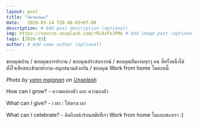 ```yaml
---
layout: post
title: "เช้าวันถัดมา"
date:   2020-03-24 T20:48:02+07:00
description: # Add post description (optional)
img: https://source.unsplash.com/rRiAzFkJPMo # Add image post (optional)
tags: [2020-03]
author: # Add name author (optional)
---
```

ขอบคุณบ้าน / ขอบคุณการทำงาน / ขอบคุณประสบการณ์ / ขอบคุณทีมงานทุกๆ คน ที่ครั้งหนึ่งได้ตั้งใจเสียสละเข้ามาทำงาน-สนุกสนานด้วยกัน / ขอบคุณ Work from home ในตอนนี้

*Photo by [yann maignan](https://unsplash.com/@paris_interieurs) on [Unsplash](https://unsplash.com)*

<i class="fa fa-child" style="color:plum"></i>

How can I grow? - ความคล่องตัว และ ความลงตัว

What can I give? - เวลา : ให้ตรงเวลา

What can I celebrate? - คิดถึงหน้าร้อนสมัยที่เรา Work from home ในแบบของเรา :)
